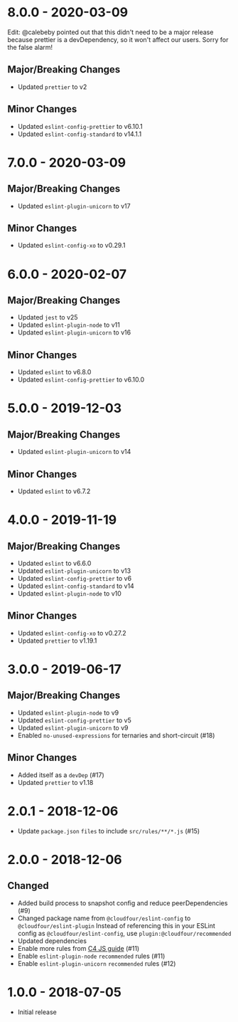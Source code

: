 # 8.0.0 - 2020-03-09

Edit: @calebeby pointed out that this didn't need to be a major release because prettier is a devDependency, so it won't affect our users. Sorry for the false alarm!

## Major/Breaking Changes

- Updated `prettier` to v2

## Minor Changes

- Updated `eslint-config-prettier` to v6.10.1
- Updated `eslint-config-standard` to v14.1.1

# 7.0.0 - 2020-03-09

## Major/Breaking Changes

- Updated `eslint-plugin-unicorn` to v17

## Minor Changes

- Updated `eslint-config-xo` to v0.29.1

# 6.0.0 - 2020-02-07

## Major/Breaking Changes

- Updated `jest` to v25
- Updated `eslint-plugin-node` to v11
- Updated `eslint-plugin-unicorn` to v16

## Minor Changes

- Updated `eslint` to v6.8.0
- Updated `eslint-config-prettier` to v6.10.0

# 5.0.0 - 2019-12-03

## Major/Breaking Changes

- Updated `eslint-plugin-unicorn` to v14

## Minor Changes

- Updated `eslint` to v6.7.2

# 4.0.0 - 2019-11-19

## Major/Breaking Changes

- Updated `eslint` to v6.6.0
- Updated `eslint-plugin-unicorn` to v13
- Updated `eslint-config-prettier` to v6
- Updated `eslint-config-standard` to v14
- Updated `eslint-plugin-node` to v10

## Minor Changes

- Updated `eslint-config-xo` to v0.27.2
- Updated `prettier` to v1.19.1

# 3.0.0 - 2019-06-17

## Major/Breaking Changes

- Updated `eslint-plugin-node` to v9
- Updated `eslint-config-prettier` to v5
- Updated `eslint-plugin-unicorn` to v9
- Enabled `no-unused-expressions` for ternaries and short-circuit (#18)

## Minor Changes

- Added itself as a `devDep` (#17)
- Updated `prettier` to v1.18

# 2.0.1 - 2018-12-06

- Update `package.json` `files` to include `src/rules/**/*.js` (#15)

# 2.0.0 - 2018-12-06

## Changed

- Added build process to snapshot config and reduce peerDependencies (#9)
- Changed package name from `@cloudfour/eslint-config` to `@cloudfour/eslint-plugin`
  Instead of referencing this in your ESLint config as `@cloudfour/eslint-config`, use `plugin:@cloudfour/recommended`
- Updated dependencies
- Enable more rules from [C4 JS guide](https://github.com/cloudfour/guides/tree/master/javascript) (#11)
- Enable `eslint-plugin-node` `recommended` rules (#11)
- Enable `eslint-plugin-unicorn` `recommended` rules (#12)

# 1.0.0 - 2018-07-05

- Initial release
